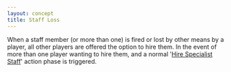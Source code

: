 ```yaml
---
layout: concept
title: Staff Loss
---
```

When a staff member (or more than one) is fired or lost by other means by a player, all other players are offered the option to hire them. In the event of more than one player wanting to hire them, and a normal '[Hire Specialist Staff](#)' action phase is triggered.
